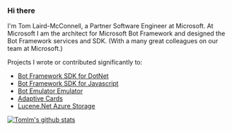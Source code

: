 ### Hi there 
I'm Tom Laird-McConnell, a Partner Software Engineer at Microsoft.  At Microsoft I am the architect for Microsoft Bot Framework and designed the 
Bot Framework services and SDK. (With a many great colleagues on our team at Microsoft.)

Projects I wrote or contributed significantly to:
* [Bot Framework SDK for DotNet](https://github.com/microsoft/botbuilder-dotnet/)
* [Bot Framework SDK for Javascript](https://github.com/microsoft/botbuilder-js/)
* [Bot Emulator Emulator](https://github.com/microsoft/Microsoft/botframework-emulator/)
* [Adaptive Cards](https://github.com/microsoft/adaptivecards)
* [Lucene.Net Azure Storage](https://github.com/tomlm/Lucene.Net.Store.Azure)

[![Tomlm's github stats](https://github-readme-stats.vercel.app/api?username=tomlm&theme=dark)](https://github.com/tomlm/github-readme-stats)
